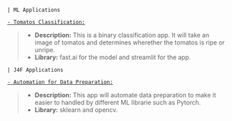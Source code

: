 
`| ML Applications`

[`- Tomatos Classification:`](https://ripe-or-unripe-tomatos-classification.streamlit.app/) 
> - **Description:** This is a binary classification app. It will take an image of tomatos and determines wherether the tomatos is ripe or unripe.
> - **Library:** fast.ai for the model and streamlit for the app.


`| J4F Applications`

[`- Automation for Data Preparation:`](https://huggingface.co/spaces/andtr-2021/automation-for-data-preparation)
> - **Description:** This app will automate data preparation to make it easier to handled by different ML librarie such as Pytorch. 
> - **Library:** sklearn and opencv.
